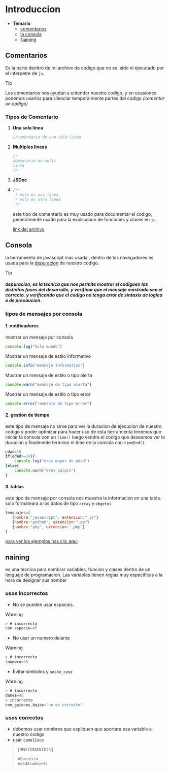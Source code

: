 # Introduccion
- **Temario**
  - [comentarios](#comentarios) 
  - [la consola](#consola)
  - [Naining](#naining)
  
## Comentarios
Es la parte denttro de mi archivo de codigo que no es leido ni ejecutado por el interpetre de `js`.
> [!TIP]
> Los comentarios nos ayudan a entender nuestro codigo, y en ocasiones podemos usarlos para silenciar temporalmente partes del codigo *(comentar un codigo)*

### Tipos de Comentario
1. **Una sola linea**
   ```js
   //comentario de una sola linea
   ```
2. **Multiples lineas**
   ```js
   /*
   comentario de multi
   linea
   */
   ```
3. **JSDoc**
4. ```js
   /**
    * este es una linea
    * esta es otra linea
    */
   ```
   este tipo de comentario es muy usado para documentar el codigo, generalmente usado para la explicacion de funciones y clases en `js`.

   [link del archivo](comentarios.js)

## Consola
la herramienta de javascript mas usada , dentro de los navegadores es usada para la [depuracion](#depuracion) de nuestro codigo.

> [!TIP]
> ##### depuracion, es la tecnica que nos permite mostrar el codigoen las distintas fases del desarrollo, y verificar que el mensaje mostrado sea el correcto. y verificando que el codigo no tenga error de sintaxis de logica o de precaucion.

### tipos de mensajes por consola
#### 1. notificadores
mostrar un mensaje por consola 
```js
console.log("hola mundo")
```
Mostrar un mensaje de estilo informativo
```js
console.info("mensaje informativo")
```
Mostrar un mensaje de estilo o tipo alerta
```js
console.warn("mensaje de tipo alerta")
```
Mostrar un mensaje de estilo o tipo error
```js
console.error("mensaje de tipo error")
```
#### 2. gestion de tiempo
este tipo de mensaje no sirve para ver la duracion de ejecucion de nuestro codigo y poder optmizar para hacer uso de esta herramienta tenemos que iniciar la consola con un `time()` luego vendra el codigo que deseamos ver la duracion y finalmente terminar el time de la consola con `timeEnd()`.
```js
edad=18
if(edad>=18){
    console.log("eres mayor de edad")
}else{
    console.warn("eres pulpin")
}
```
#### 3. tablas 
este tipo de mensaje por consola nos muestra la informacion en una tabla.
solo formateara a los datos de tipo `array` y `obgetos`

```js
lenguajes=[
   {nombre:"javascript", extencion:".js"}
   {nombre:"python", extencion:".py"}
   {nombre:"php", extencion:".php"}
]
```
[para ver los ejemplos has clic aqui](consola.js)
## naining
es una tecnica para nombrar variables, funcion y clases dentro de un lenguaje de programacion. 
Las variables tienen reglas muy especificas a la hora de designar sus nomber
### usos incorrectos
- No se pueden usar espacios.
>[!WARNING]
```js
> # incorrecto
con espacio=45
```
- No usar un numero delante
>[!WARNING]
```js
> # incorrecto
1numero=45
```
- Evitar simbolos y `snake_case`
>[!WARNING]
```js
> # incorrecto
dame$=45
> incorrecto
con_guiones_bajos="no es correcto"
```
### usos correctos
- debemos usar nombres que expliquen que aportara esa variable a nuestro codigo
- usar `camelCace`
>[!INFORMATION]
> ```js
> #Correcto
> edadAlumno=45
> ```
